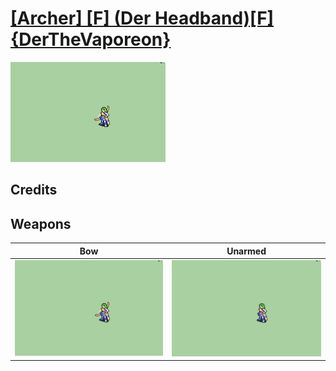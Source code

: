 # [\[Archer\] \[F\] \(Der Headband\)\[F\]{DerTheVaporeon}](./)

<img src="./5.%20Bow/Bow_000.png" alt="[Archer] [F] (Der Headband)[F]{DerTheVaporeon} standing" />

## Credits



## Weapons


|Bow |Unarmed |
|  :---: | :---: |
| <img alt="Bow animation" src="./5.%20Bow/Bow.gif" /> | <img alt="Unarmed animation" src="./8.%20Unarmed/Unarmed.gif" /> |
